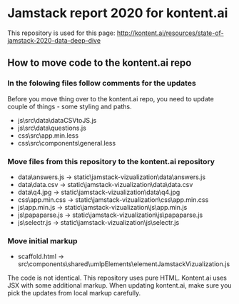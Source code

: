 # Jamstack report 2020 for kontent.ai

This repository is used for this page: http://kontent.ai/resources/state-of-jamstack-2020-data-deep-dive

## How to move code to the kontent.ai repo

### In the folowing files follow comments for the updates

Before you move thing over to the kontent.ai repo, you need to update couple of things - some styling and paths.

- js\src\data\dataCSVtoJS.js
- js\src\data\questions.js
- css\src\app.min.less
- css\src\components\general.less

### Move files from this repository to the kontent.ai repository

- data\answers.js -> static\jamstack-vizualization\data\answers.js
- data\data.csv -> static\jamstack-vizualization\data\data.csv
- data\q4.jpg -> static\jamstack-vizualization\data\q4.jpg
- css\app.min.css -> static\jamstack-vizualization\css\app.min.css
- js\app.min.js -> static\jamstack-vizualization\js\app.min.js
- js\papaparse.js -> static\jamstack-vizualization\js\papaparse.js
- js\selectr.js -> static\jamstack-vizualization\js\selectr.js

###  Move initial markup

- scaffold.html -> src\components\shared\umlpElements\elementJamstackVizualization.js

The code is not identical. This repository uses pure HTML. Kontent.ai uses JSX with some additional markup. When updating kontent.ai, make sure you pick the updates from local markup carefully.


